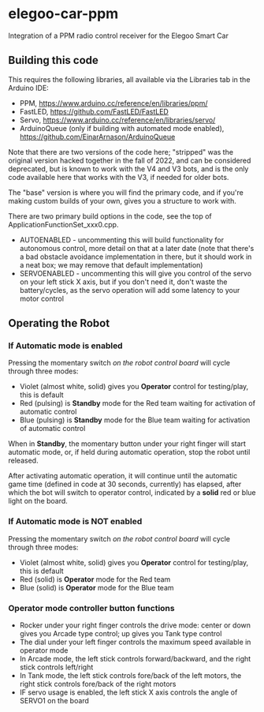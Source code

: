 # elegoo-car-ppm
Integration of a PPM radio control receiver for the Elegoo Smart Car

## Building this code

This requires the following libraries, all available via the Libraries tab in the Arduino IDE: 
* PPM, https://www.arduino.cc/reference/en/libraries/ppm/
* FastLED, https://github.com/FastLED/FastLED
* Servo, https://www.arduino.cc/reference/en/libraries/servo/
* ArduinoQueue (only if building with automated mode enabled), https://github.com/EinarArnason/ArduinoQueue

Note that there are two versions of the code here; "stripped" was the original version hacked together in the fall of 2022, and can be considered deprecated, but is known to work with the V4 and V3 bots, and is the only code available here that works with the V3, if needed for older bots.

The "base" version is where you will find the primary code, and if you're making custom builds of your own, gives you a structure to work with.

There are two primary build options in the code, see the top of ApplicationFunctionSet_xxx0.cpp.
* AUTOENABLED - uncommenting this will build functionality for autonomous control, more detail on that at a later date (note that there's a bad obstacle avoidance implementation in there, but it should work in a neat box; we may remove that default implementation) 
* SERVOENABLED - uncommenting this will give you control of the servo on your left stick X axis, but if you don't need it, don't waste the battery/cycles, as the servo operation will add some latency to your motor control


## Operating the Robot

### If Automatic mode is enabled
Pressing the momentary switch *on the robot control board* will cycle through three modes:
* Violet (almost white, solid) gives you **Operator** control for testing/play, this is default
* Red (pulsing) is **Standby** mode for the Red team waiting for activation of automatic control
* Blue (pulsing) is **Standby** mode for the Blue team waiting for activation of automatic control

When in **Standby**, the momentary button under your right finger will start automatic mode, or, if held during automatic operation, stop the robot until released. 

After activating automatic operation, it will continue until the automatic game time (defined in code at 30 seconds, currently) has elapsed, after which the bot will switch to operator control, indicated by a **solid** red or blue light on the board. 

### If Automatic mode is NOT enabled
Pressing the momentary switch *on the robot control board* will cycle through three modes:
* Violet (almost white, solid) gives you **Operator** control for testing/play, this is default
* Red (solid) is **Operator** mode for the Red team 
* Blue (solid) is **Operator** mode for the Blue team 

### Operator mode controller button functions
* Rocker under your right finger controls the drive mode: center or down gives you Arcade type control; up gives you Tank type control
* The dial under your left finger controls the maximum speed available in operator mode
* In Arcade mode, the left stick controls forward/backward, and the right stick controls left/right
* In Tank mode, the left stick controls fore/back of the left motors, the right stick controls fore/back of the right motors
* IF servo usage is enabled, the left stick X axis controls the angle of SERVO1 on the board
